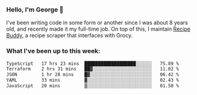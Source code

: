 ### Hello, I'm George 👋

I've been writing code in some form or another since I was about 8 years old, and recently made it my full-time job. On top of this, I maintain [Recipe Buddy](https://github.com/georgegebbett/recipe-buddy), a recipe scraper that interfaces with Grocy.  

<!--
**georgegebbett/georgegebbett** is a ✨ _special_ ✨ repository because its `README.md` (this file) appears on your GitHub profile.

Here are some ideas to get you started:

- 🔭 I’m currently working on ...
- 🌱 I’m currently learning ...
- 👯 I’m looking to collaborate on ...
- 🤔 I’m looking for help with ...
- 💬 Ask me about ...
- 📫 How to reach me: ...
- 😄 Pronouns: ...
- ⚡ Fun fact: ...
-->

### What I've been up to this week:
<!--START_SECTION:waka-->

```txt
TypeScript   17 hrs 23 mins  ███████████████████░░░░░░   75.89 %
Terraform    2 hrs 31 mins   ██▓░░░░░░░░░░░░░░░░░░░░░░   11.02 %
JSON         1 hr 28 mins    █▓░░░░░░░░░░░░░░░░░░░░░░░   06.42 %
YAML         33 mins         ▓░░░░░░░░░░░░░░░░░░░░░░░░   02.43 %
JavaScript   20 mins         ▒░░░░░░░░░░░░░░░░░░░░░░░░   01.50 %
```

<!--END_SECTION:waka-->
